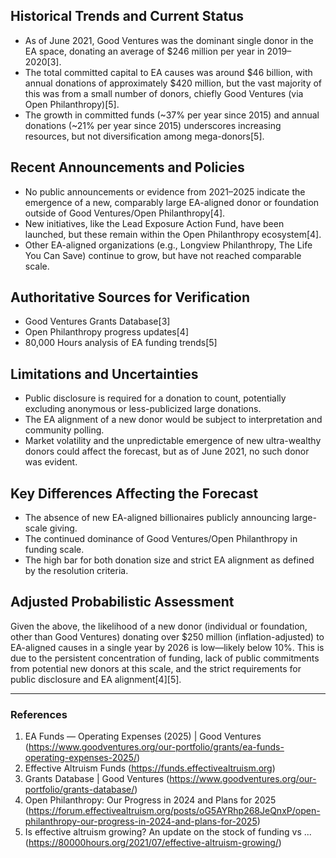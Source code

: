 ## Historical Trends and Current Status

- As of June 2021, Good Ventures was the dominant single donor in the EA space, donating an average of $246 million per year in 2019–2020[3]. 
- The total committed capital to EA causes was around $46 billion, with annual donations of approximately $420 million, but the vast majority of this was from a small number of donors, chiefly Good Ventures (via Open Philanthropy)[5].
- The growth in committed funds (~37% per year since 2015) and annual donations (~21% per year since 2015) underscores increasing resources, but not diversification among mega-donors[5].

## Recent Announcements and Policies

- No public announcements or evidence from 2021–2025 indicate the emergence of a new, comparably large EA-aligned donor or foundation outside of Good Ventures/Open Philanthropy[4].
- New initiatives, like the Lead Exposure Action Fund, have been launched, but these remain within the Open Philanthropy ecosystem[4].
- Other EA-aligned organizations (e.g., Longview Philanthropy, The Life You Can Save) continue to grow, but have not reached comparable scale.

## Authoritative Sources for Verification

- Good Ventures Grants Database[3]
- Open Philanthropy progress updates[4]
- 80,000 Hours analysis of EA funding trends[5]

## Limitations and Uncertainties

- Public disclosure is required for a donation to count, potentially excluding anonymous or less-publicized large donations.
- The EA alignment of a new donor would be subject to interpretation and community polling.
- Market volatility and the unpredictable emergence of new ultra-wealthy donors could affect the forecast, but as of June 2021, no such donor was evident.

## Key Differences Affecting the Forecast

- The absence of new EA-aligned billionaires publicly announcing large-scale giving.
- The continued dominance of Good Ventures/Open Philanthropy in funding scale.
- The high bar for both donation size and strict EA alignment as defined by the resolution criteria.

## Adjusted Probabilistic Assessment

Given the above, the likelihood of a new donor (individual or foundation, other than Good Ventures) donating over $250 million (inflation-adjusted) to EA-aligned causes in a single year by 2026 is low—likely below 10%. This is due to the persistent concentration of funding, lack of public commitments from potential new donors at this scale, and the strict requirements for public disclosure and EA alignment[4][5].

---

### References

1. EA Funds — Operating Expenses (2025) | Good Ventures (https://www.goodventures.org/our-portfolio/grants/ea-funds-operating-expenses-2025/)
2. Effective Altruism Funds (https://funds.effectivealtruism.org)
3. Grants Database | Good Ventures (https://www.goodventures.org/our-portfolio/grants-database/)
4. Open Philanthropy: Our Progress in 2024 and Plans for 2025 (https://forum.effectivealtruism.org/posts/oG5AYRhp268JeQnxP/open-philanthropy-our-progress-in-2024-and-plans-for-2025)
5. Is effective altruism growing? An update on the stock of funding vs ... (https://80000hours.org/2021/07/effective-altruism-growing/)